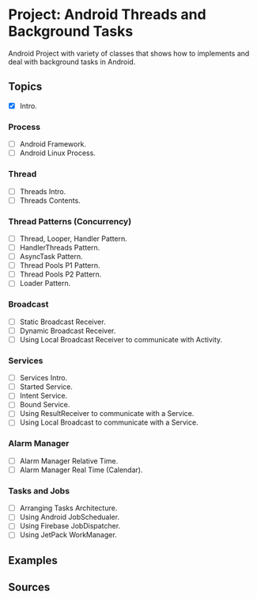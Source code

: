 
# Project: Android Threads and Background Tasks
Android Project with variety of classes that shows how to implements and deal with background tasks in Android. 

## Topics
- [x] Intro.

### Process
- [ ] Android Framework.
- [ ] Android Linux Process.

### Thread
- [ ] Threads Intro.
- [ ] Threads Contents.

### Thread Patterns (Concurrency)
- [ ] Thread, Looper, Handler Pattern.
- [ ] HandlerThreads Pattern.
- [ ] AsyncTask Pattern.
- [ ] Thread Pools P1 Pattern.
- [ ] Thread Pools P2 Pattern.
- [ ] Loader Pattern.

### Broadcast
- [ ] Static Broadcast Receiver.
- [ ] Dynamic Broadcast Receiver.
- [ ] Using Local Broadcast Receiver to communicate with Activity.

### Services
- [ ] Services Intro.
- [ ] Started Service.
- [ ] Intent Service.
- [ ] Bound Service.
- [ ] Using ResultReceiver to communicate with a Service.
- [ ] Using Local Broadcast to communicate with a Service.

### Alarm Manager
- [ ] Alarm Manager Relative Time.
- [ ] Alarm Manager Real Time (Calendar).

### Tasks and Jobs
- [ ] Arranging Tasks Architecture.
- [ ] Using Android JobSchedualer.
- [ ] Using Firebase JobDispatcher.
- [ ] Using JetPack WorkManager.

## Examples


## Sources
